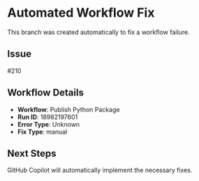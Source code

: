 # Automated Workflow Fix

This branch was created automatically to fix a workflow failure.

## Issue

#210

## Workflow Details

- **Workflow**: Publish Python Package
- **Run ID**: 18982197601
- **Error Type**: Unknown
- **Fix Type**: manual

## Next Steps

GitHub Copilot will automatically implement the necessary fixes.
